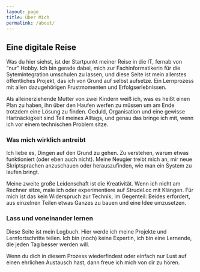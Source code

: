 ```yaml
---
layout: page
title: Über Mich
permalink: /about/
---
```


## Eine digitale Reise

Was du hier siehst, ist der Startpunkt meiner Reise in die IT, fernab von “nur” Hobby. Ich bin gerade dabei, mich zur Fachinformatikerin für die Sytemintegration umschulen zu lassen, und diese Seite ist mein allerstes öffentliches Projekt, das ich von Grund auf selbst aufsetze. Ein Lernprozess mit allen dazugehörigen Frustmomenten und Erfolgserlebnissen.

Als alleinerziehende Mutter von zwei Kindern weiß ich, was es heißt einen Plan zu haben, ihn über den Haufen werfen zu müssen um am Ende trotzdem eine Lösung zu finden. Geduld, Organisation und eine gewisse Hartnäckigkeit sind Teil meines Alltags, und genau das bringe ich mit, wenn ich vor einem technischen Problem sitze.

### Was mich wirklich antreibt

Ich liebe es, Dingen auf den Grund zu gehen. Zu verstehen, warum etwas funktioniert (oder eben auch nicht). Meine Neugier treibt mich an, mir neue Skriptsprachen anzuschauen oder herauszufinden, wie man ein System zu laufen bringt.

Meine zweite große Leidenschaft ist die Kreativität. Wenn ich nicht am Rechner sitze, male ich oder experimentiere auf Strudel.cc mit Klängen. Für mich ist das kein Widerspruch zur Technik, im Gegenteil: Beides erfordert, aus einzelnen Teilen etwas Ganzes zu bauen und eine Idee umzusetzen.

### Lass und voneinander lernen

Diese Seite ist mein Logbuch. Hier werde ich meine Projekte und Lernfortschritte teilen. Ich bin (noch) keine Expertin, ich bin eine Lernende, die jeden Tag besser werden will.

Wenn du dich in diesem Prozess wiederfindest oder einfach nur Lust auf einen ehrlichen Austausch hast, dann freue ich mich von dir zu hören.
